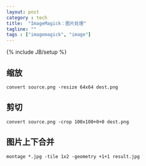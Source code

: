 ```yaml
---
layout: post
category : tech
title:  "ImageMagick：图片处理"
tagline: ""
tags : ["imagemagick", "image"] 
---
```

{% include JB/setup %}


## 缩放
``convert source.png -resize 64x64 dest.png``

## 剪切
``convert source.png -crop 100x100+0+0 dest.png``

## 图片上下合并

``montage *.jpg -tile 1x2 -geometry +1+1 result.jpg``

